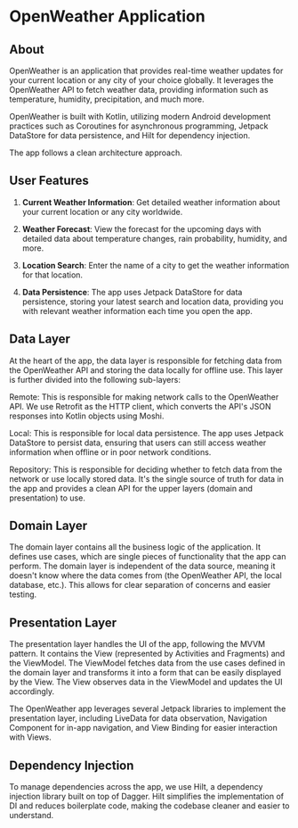 # OpenWeather Application

## About

OpenWeather is an application that provides real-time weather updates for your current location or any city of your choice globally. It leverages the OpenWeather API to fetch weather data, providing information such as temperature, humidity, precipitation, and much more.

OpenWeather is built with Kotlin, utilizing modern Android development practices such as Coroutines for asynchronous programming, Jetpack DataStore for data persistence, and Hilt for dependency injection. 

The app follows a clean architecture approach.



## User Features

1. **Current Weather Information**: Get detailed weather information about your current location or any city worldwide.

2. **Weather Forecast**: View the forecast for the upcoming days with detailed data about temperature changes, rain probability, humidity, and more.

3. **Location Search**: Enter the name of a city to get the weather information for that location.

4. **Data Persistence**: The app uses Jetpack DataStore for data persistence, storing your latest search and location data, providing you with relevant weather information each time you open the app.
  

## Data Layer

At the heart of the app, the data layer is responsible for fetching data from the OpenWeather API and storing the data locally for offline use. This layer is further divided into the following sub-layers:

Remote: This is responsible for making network calls to the OpenWeather API. We use Retrofit as the HTTP client, which converts the API's JSON responses into Kotlin objects using Moshi.

Local: This is responsible for local data persistence. The app uses Jetpack DataStore to persist data, ensuring that users can still access weather information when offline or in poor network conditions.

Repository: This is responsible for deciding whether to fetch data from the network or use locally stored data. It's the single source of truth for data in the app and provides a clean API for the upper layers (domain and presentation) to use.

## Domain Layer
The domain layer contains all the business logic of the application. It defines use cases, which are single pieces of functionality that the app can perform. The domain layer is independent of the data source, meaning it doesn't know where the data comes from (the OpenWeather API, the local database, etc.). This allows for clear separation of concerns and easier testing.

## Presentation Layer
The presentation layer handles the UI of the app, following the MVVM pattern. It contains the View (represented by Activities and Fragments) and the ViewModel. The ViewModel fetches data from the use cases defined in the domain layer and transforms it into a form that can be easily displayed by the View. The View observes data in the ViewModel and updates the UI accordingly.

The OpenWeather app leverages several Jetpack libraries to implement the presentation layer, including LiveData for data observation, Navigation Component for in-app navigation, and View Binding for easier interaction with Views.

## Dependency Injection
To manage dependencies across the app, we use Hilt, a dependency injection library built on top of Dagger. Hilt simplifies the implementation of DI and reduces boilerplate code, making the codebase cleaner and easier to understand.
